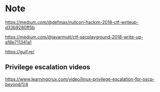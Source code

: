 # Note
https://medium.com/@defmax/nullcon-hackim-2018-ctf-writeup-d33b9280ff5b

https://medium.com/@javarmutt/ctf-secplayground-2018-write-up-a18e711341a1

https://guif.re/


## Privilege escalation videos
https://www.learningcrux.com/video/linux-privilege-escalation-for-oscp-beyond/1/4
